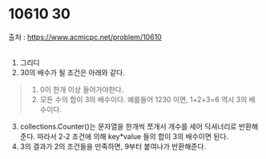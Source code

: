 # 10610 30
출처 : https://www.acmicpc.net/problem/10610 <br><br>

1. 그리디 <br>
2. 30의 배수가 될 조건은 아래와 같다. <br>
> 1. 0이 한개 이상 들어가야한다.<br>
> 2. 모든 수의 합이 3의 배수이다. 예를들어 1230 이면, 1+2+3=6 역시 3의 배수이다.<br>
3. collections.Counter()는 문자열을 한개씩 쪼개서 개수를 세어 딕셔너리로 반환해준다. 따라서 2-2 조건에 의해 key*value 들의 합이 3의 배수이면 된다.<br>
4. 3의 결과가 2의 조건들을 만족하면, 9부터 붙여나가 반환해준다.
